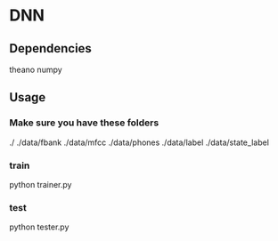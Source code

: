 # DNN

## Dependencies
theano
numpy

## Usage
### Make sure you have these folders
./<root path with python files>
./data/fbank
./data/mfcc
./data/phones
./data/label
./data/state_label

### train
python trainer.py

### test
python tester.py <parameter file path> <output file path>

